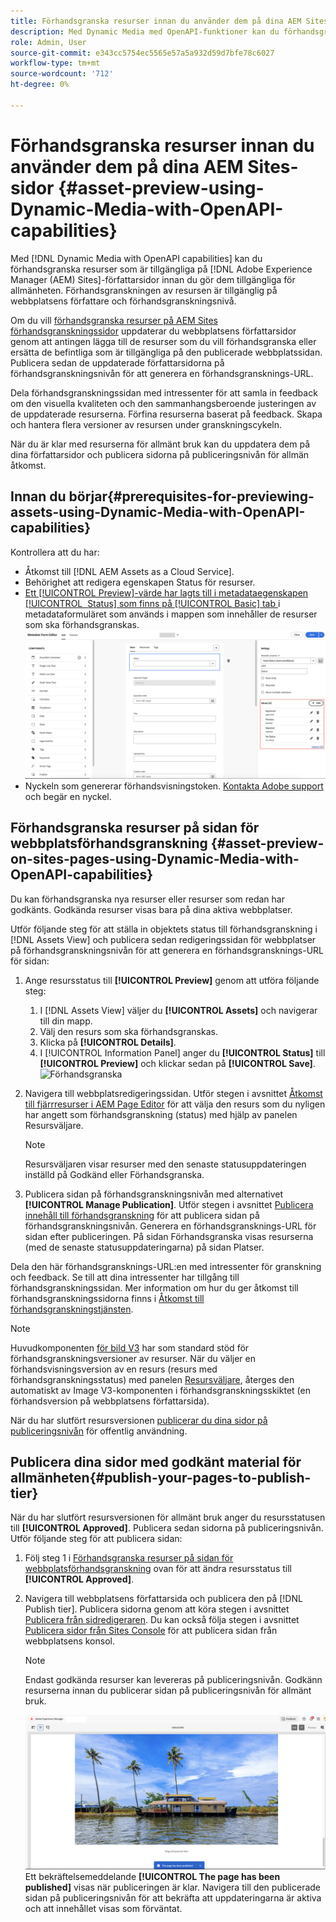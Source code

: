 ```yaml
---
title: Förhandsgranska resurser innan du använder dem på dina AEM Sites-sidor
description: Med Dynamic Media med OpenAPI-funktioner kan du förhandsgranska material på Adobe Experience Manager (AEM) Sites preview-sidor. Med denna förhandsgranskning kan du och dina intressenter granska och validera uppdateringarna av dina resurser innan du publicerar författarsidorna (med uppdaterade resurser) för offentlig användning.
role: Admin, User
source-git-commit: e343cc5754ec5565e57a5a932d59d7bfe78c6027
workflow-type: tm+mt
source-wordcount: '712'
ht-degree: 0%

---
```



# Förhandsgranska resurser innan du använder dem på dina AEM Sites-sidor {#asset-preview-using-Dynamic-Media-with-OpenAPI-capabilities}

Med [!DNL Dynamic Media with OpenAPI capabilities] kan du förhandsgranska resurser som är tillgängliga på [!DNL Adobe Experience Manager (AEM) Sites]-författarsidor innan du gör dem tillgängliga för allmänheten. Förhandsgranskningen av resursen är tillgänglig på webbplatsens författare och förhandsgranskningsnivå.

Om du vill [förhandsgranska resurser på AEM Sites förhandsgranskningssidor](#asset-preview-on-sites-pages-using-Dynamic-Media-with-OpenAPI-capabilities) uppdaterar du webbplatsens författarsidor genom att antingen lägga till de resurser som du vill förhandsgranska eller ersätta de befintliga som är tillgängliga på den publicerade webbplatssidan. Publicera sedan de uppdaterade författarsidorna på förhandsgranskningsnivån för att generera en förhandsgransknings-URL.

Dela förhandsgranskningssidan med intressenter för att samla in feedback om den visuella kvaliteten och den sammanhangsberoende justeringen av de uppdaterade resurserna. Förfina resurserna baserat på feedback. Skapa och hantera flera versioner av resursen under granskningscykeln.

När du är klar med resurserna för allmänt bruk kan du uppdatera dem på dina författarsidor och publicera sidorna på publiceringsnivån för allmän åtkomst.

## Innan du börjar{#prerequisites-for-previewing-assets-using-Dynamic-Media-with-OpenAPI-capabilities}

Kontrollera att du har:

* Åtkomst till [!DNL AEM Assets as a Cloud Service].
* Behörighet att redigera egenskapen Status för resurser.
* [Ett [!UICONTROL Preview]-värde har lagts till i metadataegenskapen [!UICONTROL &#x200B; Status] som finns på [!UICONTROL Basic] tab ](/help/assets/metadata-assets-view.md#edit-metadata-forms) i metadataformuläret som används i mappen som innehåller de resurser som ska förhandsgranskas.
  ![Lägg till förhandsvisningsalternativ](/help/assets/assets/metedata-form-preview.png)
* Nyckeln som genererar förhandsvisningstoken. [Kontakta Adobe support](https://helpx.adobe.com/in/contact.html) och begär en nyckel.

## Förhandsgranska resurser på sidan för webbplatsförhandsgranskning {#asset-preview-on-sites-pages-using-Dynamic-Media-with-OpenAPI-capabilities}

Du kan förhandsgranska nya resurser eller resurser som redan har godkänts. Godkända resurser visas bara på dina aktiva webbplatser.

Utför följande steg för att ställa in objektets status till förhandsgranskning i [!DNL Assets View] och publicera sedan redigeringssidan för webbplatser på förhandsgranskningsnivån för att generera en förhandsgransknings-URL för sidan:

1. Ange resursstatus till **[!UICONTROL Preview]** genom att utföra följande steg:

   1. I [!DNL Assets View] väljer du **[!UICONTROL Assets]** och navigerar till din mapp.
   1. Välj den resurs som ska förhandsgranskas.
   1. Klicka på **[!UICONTROL Details]**.
   1. I [!UICONTROL Information Panel] anger du **[!UICONTROL Status]** till **[!UICONTROL Preview]** och klickar sedan på **[!UICONTROL Save]**.
      ![Förhandsgranska](/help/assets/assets/preview-boat-at-bay.png)

1. Navigera till webbplatsredigeringssidan. Utför stegen i avsnittet [Åtkomst till fjärrresurser i AEM Page Editor](/help/assets/integrate-remote-approved-assets-with-sites.md#access-remote-assets-in-aem-page-editor) för att välja den resurs som du nyligen har angett som förhandsgranskning (status) med hjälp av panelen Resursväljare.

   >[!NOTE]
   >
   > Resursväljaren visar resurser med den senaste statusuppdateringen inställd på Godkänd eller Förhandsgranska.

1. Publicera sidan på förhandsgranskningsnivån med alternativet **[!UICONTROL Manage Publication]**. Utför stegen i avsnittet [Publicera innehåll till förhandsgranskning](https://experienceleague.adobe.com/en/docs/experience-manager-cloud-service/content/sites/authoring/sites-console/previewing-content) för att publicera sidan på förhandsgranskningsnivån. Generera en förhandsgransknings-URL för sidan efter publiceringen. På sidan Förhandsgranska visas resurserna (med de senaste statusuppdateringarna) på sidan Platser.

Dela den här förhandsgransknings-URL:en med intressenter för granskning och feedback. Se till att dina intressenter har tillgång till förhandsgranskningssidan. Mer information om hur du ger åtkomst till förhandsgranskningssidorna finns i [Åtkomst till förhandsgranskningstjänsten](https://experienceleague.adobe.com/en/docs/experience-manager-cloud-service/content/implementing/using-cloud-manager/manage-environments#access-preview-service).

>[!NOTE]
>
>Huvudkomponenten [för bild V3](https://experienceleague.adobe.com/en/docs/experience-manager-core-components/using/wcm-components/image#version-and-compatibility) har som standard stöd för förhandsgranskningsversioner av resurser. När du väljer en förhandsvisningsversion av en resurs (resurs med förhandsgranskningsstatus) med panelen [Resursväljare](https://experienceleague.adobe.com/en/docs/experience-manager-cloud-service/content/assets/manage/asset-selector/asset-selector-upload), återges den automatiskt av Image V3-komponenten i förhandsgranskningsskiktet (en förhandsversion på webbplatsens författarsida).

När du har slutfört resursversionen [publicerar du dina sidor på publiceringsnivån](#publish-your-pages-to-publish-tier) för offentlig användning.

## Publicera dina sidor med godkänt material för allmänheten{#publish-your-pages-to-publish-tier}

När du har slutfört resursversionen för allmänt bruk anger du resursstatusen till **[!UICONTROL Approved]**. Publicera sedan sidorna på publiceringsnivån. Utför följande steg för att publicera sidan:

1. Följ steg 1 i [Förhandsgranska resurser på sidan för webbplatsförhandsgranskning](#asset-preview-on-sites-pages-using-Dynamic-Media-with-OpenAPI-capabilities) ovan för att ändra resursstatus till **[!UICONTROL Approved]**.
1. Navigera till webbplatsens författarsida och publicera den på [!DNL Publish tier]. Publicera sidorna genom att köra stegen i avsnittet [Publicera från sidredigeraren](https://experienceleague.adobe.com/en/docs/experience-manager-cloud-service/content/sites/authoring/page-editor/publishing#publishing-from-the-page-editor).
Du kan också följa stegen i avsnittet [Publicera sidor från Sites Console](https://experienceleague.adobe.com/en/docs/experience-manager-cloud-service/content/sites/authoring/sites-console/publishing-pages#publishing-from-the-sites-console) för att publicera sidan från webbplatsens konsol.

   >[!NOTE]
   >
   > Endast godkända resurser kan levereras på publiceringsnivån. Godkänn resurserna innan du publicerar sidan på publiceringsnivån för allmänt bruk.

   ![Sidan har publicerats](/help/assets/assets/the-page-has-been-publushed.png)
Ett bekräftelsemeddelande **[!UICONTROL The page has been published]** visas när publiceringen är klar. Navigera till den publicerade sidan på publiceringsnivån för att bekräfta att uppdateringarna är aktiva och att innehållet visas som förväntat.

